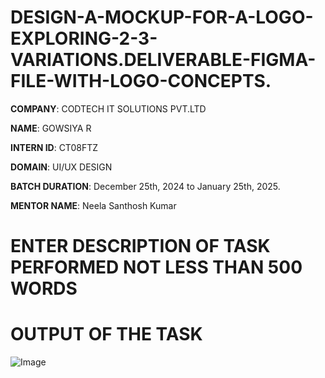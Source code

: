 # DESIGN-A-MOCKUP-FOR-A-LOGO-EXPLORING-2-3-VARIATIONS.DELIVERABLE-FIGMA-FILE-WITH-LOGO-CONCEPTS.

**COMPANY**: CODTECH IT SOLUTIONS PVT.LTD

**NAME**: GOWSIYA R

**INTERN ID**: CT08FTZ

**DOMAIN**: UI/UX DESIGN

**BATCH DURATION**: December 25th, 2024 to January 25th, 2025.

**MENTOR NAME**: Neela Santhosh Kumar 

# ENTER DESCRIPTION OF TASK PERFORMED NOT LESS THAN 500 WORDS

# OUTPUT OF THE TASK

![Image](https://github.com/user-attachments/assets/a3bae9ba-d73c-472b-9f02-faca6bbb1fc5)
